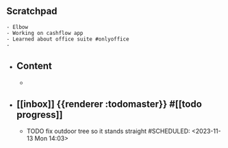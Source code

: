 ## Scratchpad
	- Elbow
	- Working on cashflow app
	- Learned about office suite #onlyoffice
	-
- ## Content
	-
- ## [[inbox]] {{renderer :todomaster}} #[[todo progress]]
	- TODO fix outdoor tree so it stands straight
	  #SCHEDULED: <2023-11-13 Mon 14:03>